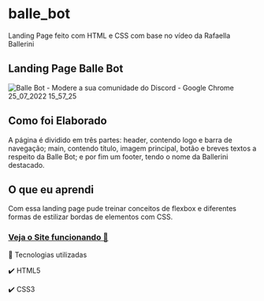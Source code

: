 # balle_bot
 Landing Page feito com HTML e CSS com base no vídeo da Rafaella Ballerini

 ## Landing Page Balle Bot
![Balle Bot - Modere a sua comunidade do Discord - Google Chrome 25_07_2022 15_57_25](https://user-images.githubusercontent.com/93893533/180853375-e56add24-a194-47b2-8c9d-1c6110b00aa6.png)

## Como foi Elaborado
A página é dividido em três partes: header, contendo logo e barra de navegação; main, contendo título, imagem principal, botão e  breves textos a respeito da Balle Bot; e por fim um footer, tendo o nome da Ballerini destacado.

## O que eu aprendi
Com essa landing page pude treinar conceitos de flexbox e diferentes formas de estilizar bordas de elementos com CSS.

 <h3 aling="cente"><a href="https://johnpetros.github.io/balle_bot/">Veja o Site funcionando 👀</a></h3>

 🚀 Tecnologias utilizadas

✔️ HTML5

✔️ CSS3
